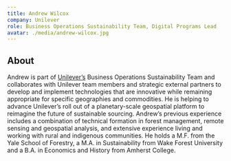```yaml
---
title: Andrew Wilcox
company: Unilever
role: Business Operations Sustainability Team, Digital Programs Lead
avatar: ./media/andrew-wilcox.jpg
---
```

## About

Andrew is part of [Unilever’s](https://www.unilever.com/) Business Operations Sustainability Team and collaborates with Unilever team members and strategic external partners to develop and implement technologies that are innovative while remaining appropriate for specific geographies and commodities. He is helping to advance Unilever’s roll out of a planetary-scale geospatial platform to reimagine the future of sustainable sourcing. Andrew’s previous experience includes a combination of technical formation in forest management, remote sensing and geospatial analysis, and extensive experience living and working with rural and indigenous communities. He holds a M.F. from the Yale School of Forestry, a M.A. in Sustainability from Wake Forest University and a B.A. in Economics and History from Amherst College.